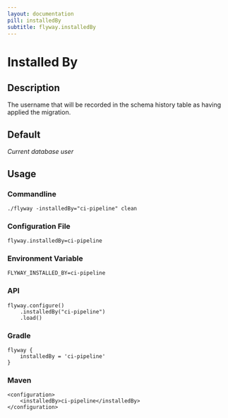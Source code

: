 ```yaml
---
layout: documentation
pill: installedBy
subtitle: flyway.installedBy
---
```


# Installed By

## Description
The username that will be recorded in the schema history table as having applied the migration.

## Default
<i>Current database user</i>

## Usage

### Commandline
```
./flyway -installedBy="ci-pipeline" clean
```

### Configuration File
```
flyway.installedBy=ci-pipeline
```

### Environment Variable
```
FLYWAY_INSTALLED_BY=ci-pipeline
```

### API
```
flyway.configure()
    .installedBy("ci-pipeline")
    .load()
```

### Gradle
```
flyway {
    installedBy = 'ci-pipeline'
}
```

### Maven
```
<configuration>
    <installedBy>ci-pipeline</installedBy>
</configuration>
```